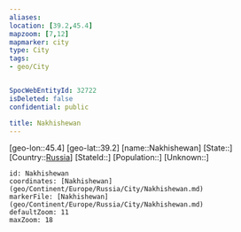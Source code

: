 ```yaml
---
aliases: 
location: [39.2,45.4]
mapzoom: [7,12] 
mapmarker: city 
type: City
tags:
- geo/City


SpocWebEntityId: 32722
isDeleted: false
confidential: public

title: Nakhishewan
---
```

[geo-lon::45.4]
[geo-lat::39.2]
[name::Nakhishewan]
[State::]
[Country::[Russia](geo/Continent/Europe/Russia.md)]
[StateId::]
[Population::]
[Unknown::]


```leaflet
id: Nakhishewan
coordinates: [Nakhishewan](geo/Continent/Europe/Russia/City/Nakhishewan.md)
markerFile: [Nakhishewan](geo/Continent/Europe/Russia/City/Nakhishewan.md)
defaultZoom: 11 
maxZoom: 18
```



